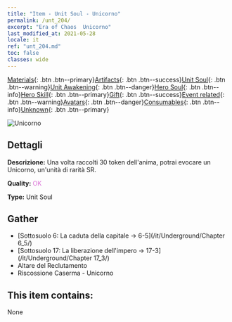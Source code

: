```yaml
---
title: "Item - Unit Soul - Unicorno"
permalink: /unt_204/
excerpt: "Era of Chaos  Unicorno"
last_modified_at: 2021-05-28
locale: it
ref: "unt_204.md"
toc: false
classes: wide
---
```

 [Materials](/ItemsIT/){: .btn .btn--primary}[Artifacts](/ItemsIT/Artifacts/){: .btn .btn--success}[Unit Soul](/ItemsIT/UnitSoul/){: .btn .btn--warning}[Unit Awakening](/ItemsIT/UnitAwakening/){: .btn .btn--danger}[Hero Soul](/ItemsIT/HeroSoul/){: .btn .btn--info}[Hero Skill](/ItemsIT/HeroSkill/){: .btn .btn--primary}[Gift](/ItemsIT/Gift/){: .btn .btn--success}[Event related](/ItemsIT/Events/){: .btn .btn--warning}[Avatars](/ItemsIT/Avatars/){: .btn .btn--danger}[Consumables](/ItemsIT/Consumables/){: .btn .btn--info}[Unknown](/ItemsIT/Unknown/){: .btn .btn--primary}

 ![Unicorno](/images/u/ti_dujiaoshou.jpg)

## Dettagli
 **Descrizione:** Una volta raccolti 30 token dell'anima, potrai evocare un Unicorno, un'unità di rarità SR.

 **Quality:** <span style="color: #DA70D6">OK</span>

 **Type:** Unit Soul

## Gather

*    [Sottosuolo 6: La caduta della capitale -> 6-5](/it/Underground/Chapter 6_5/) 
*    [Sottosuolo 17: La liberazione dell'impero -> 17-3](/it/Underground/Chapter 17_3/) 
*    Altare del Reclutamento 
*    Riscossione Caserma - Unicorno 

## This item contains:

  None

